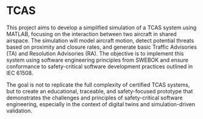 # TCAS
This project aims to develop a simplified simulation of a TCAS system using MATLAB, focusing on the interaction between two aircraft in shared airspace. The simulation will model aircraft motion, detect potential threats based on proximity and closure rates, and generate basic Traffic Advisories (TA) and Resolution Advisories (RA). The objective is to implement this system using software engineering principles from SWEBOK and ensure conformance to safety-critical software development practices outlined in IEC 61508.

The goal is not to replicate the full complexity of certified TCAS systems, but to create an educational, traceable, and safety-focused prototype that demonstrates the challenges and principles of safety-critical software engineering, especially in the context of digital twins and simulation-driven validation.
